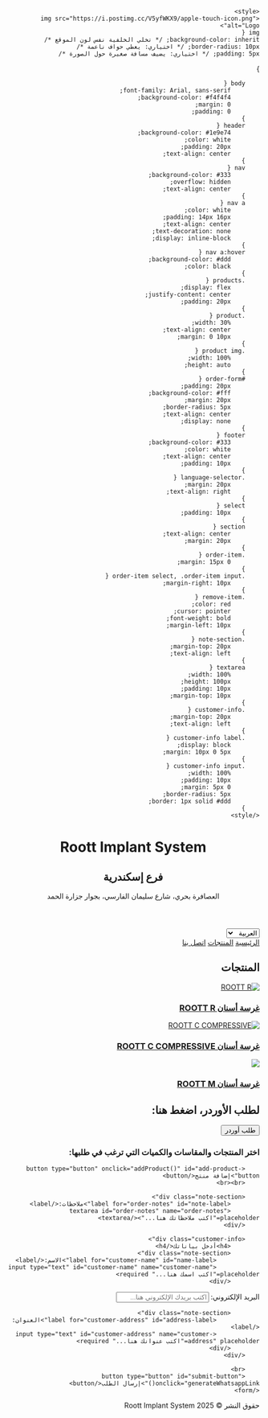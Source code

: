 <html lang="ar" dir="rtl">
<head>
    <meta charset="UTF-8">
    <meta name="viewport" content="width=device-width, initial-scale=1.0">
    <meta name="description" content="Roott Implant System Alexandria Branch - Leading Implant Solutions">
    <title>Roott Implant System - فرع إسكندرية</title>
    <link rel="shortcut icon" href="https://github.com/anas0mar/Roott-Implant-Alex-Branch/blob/main/favicon.ico">
    <link rel="apple-touch-icon" sizes="180x180" href="https://github.com/anas0mar/Roott-Implant-Alex-Branch/blob/main/favicon.ico">
    <meta name="msapplication-TileImage" content="https://github.com/anas0mar/Roott-Implant-Alex-Branch/blob/main/favicon.ico">
    <meta name="theme-color" content="#ffffff">
   
    <style> 
    <img src="https://i.postimg.cc/V5yfWKX9/apple-touch-icon.png" alt="Logo">
    img {
    background-color: inherit; /* تخلي الخلفية نفس لون الموقع */
    border-radius: 10px; /* اختياري: يعطي حواف ناعمة */
    padding: 5px; /* اختياري: يضيف مسافة صغيرة حول الصورة */
}

    
        
        body {
            font-family: Arial, sans-serif;
            background-color: #f4f4f4;
            margin: 0;
            padding: 0;
        }
        header {
            background-color: #1e9e74;
            color: white;
            padding: 20px;
            text-align: center;
        }
        nav {
            background-color: #333;
            overflow: hidden;
            text-align: center;
        }
        nav a {
            color: white;
            padding: 14px 16px;
            text-align: center;
            text-decoration: none;
            display: inline-block;
        }
        nav a:hover {
            background-color: #ddd;
            color: black;
        }
        .products {
            display: flex;
            justify-content: center;
            padding: 20px;
        }
        .product {
            width: 30%;
            text-align: center;
            margin: 0 10px;
        }
        .product img {
            width: 100%;
            height: auto;
        }
        #order-form {
            padding: 20px;
            background-color: #fff;
            margin: 20px;
            border-radius: 5px;
            text-align: center;
            display: none;
        }
        footer {
            background-color: #333;
            color: white;
            text-align: center;
            padding: 10px;
        }
        .language-selector {
            margin: 20px;
            text-align: right;
        }
        select {
            padding: 10px;
        }
        section {
            text-align: center;
            margin: 20px;
        }
        .order-item {
            margin: 15px 0;
        }
        .order-item select, .order-item input {
            margin-right: 10px;
        }
        .remove-item {
            color: red;
            cursor: pointer;
            font-weight: bold;
            margin-left: 10px;
        }
        .note-section {
            margin-top: 20px;
            text-align: left;
        }
        textarea {
            width: 100%;
            height: 100px;
            padding: 10px;
            margin-top: 10px;
        }
        .customer-info {
            margin-top: 20px;
            text-align: left;
        }
        .customer-info label {
            display: block;
            margin: 10px 0 5px;
        }
        .customer-info input {
            width: 100%;
            padding: 10px;
            margin: 5px 0;
            border-radius: 5px;
            border: 1px solid #ddd;
        }
    </style>
</head>
<body>

<header>
    <h1 id="site-title">Roott Implant System</h1>
    <h2 id="branch-title">فرع إسكندرية</h2>     <p id="branch-address">العصافرة بحري، شارع سليمان الفارسي، بجوار جزارة الحمد</p>


</header>

<div class="language-selector">
    <select onchange="changeLanguage(this.value)">
        <option value="ar">العربية</option>
        <option value="en">English</option>
    </select>
</div>

<nav>
    <a href="#home" id="home-link">الرئيسية</a>
    <a href="#products" id="products-link">المنتجات</a>
    <a href="tel:+201099331401" id="contact-link">اتصل بنا</a>

</nav>

<section id="products">
    <h2 id="products-title">المنتجات</h2>
    <div class="products">
        <div class="product">
            <a href="https://trate.com/products/rootform/implants/" target="_blank">
                <img src="https://i.postimg.cc/FstbTzm8/R4212-05-Content-of-the-package.png"
 alt="ROOTT R">
                <h3 id="product1-name">غرسة أسنان ROOTT R</h3>
            </a>
        </div>
        <div class="product">
            <a href="https://trate.com/products/compressive/implants-c/" target="_blank">
                <img src="https://i.postimg.cc/9FTb2TJc/16884689130.png" alt="ROOTT C COMPRESSIVE">
                <h3 id="product2-name">غرسة أسنان ROOTT C COMPRESSIVE</h3>
            </a>
        </div>
        <div class="product">
            <a href="https://trate.com/products/compressive-m/implants-cm/" target="_blank">
                <img src="https://i.postimg.cc/cHXjQ3Pp/C5010m-02-e1683015099570.webp">
                <h3 id="product3-name">غرسة أسنان ROOTT M</h3>
            </a>
        </div>
    </div>
</section>

<section id="order">
    <h2 id="order-title">لطلب الأوردر، اضغط هنا:</h2>
    <button onclick="openOrderForm()" id="order-button">طلب أوردر</button>
</section>

<div id="order-form">
    <h3 id="order-form-title">اختر المنتجات والمقاسات والكميات التي ترغب في طلبها:</h3>
    <form id="whatsapp-form" action="" method="get" target="_blank">
        <div id="order-items">
            <!-- Dynamically added items will appear here -->
        </div>
        
        <button type="button" onclick="addProduct()" id="add-product-button">إضافة منتج</button>
        <br><br>
        
        <div class="note-section">
            <label for="order-notes" id="note-label">ملاحظات:</label>
            <textarea id="order-notes" name="order-notes" placeholder="اكتب ملاحظاتك هنا..."></textarea>
        </div>

        <div class="customer-info">
            <h4>أدخل بياناتك</h4>
            <div class="note-section">
                <label for="customer-name" id="name-label">الاسم:</label>
                <input type="text" id="customer-name" name="customer-name" placeholder="اكتب اسمك هنا..." required>
            </div>
<div class="note-section">
    <label for="customer-email" id="email-label">البريد الإلكتروني:</label>
    <input type="email" id="customer-email" name="customer-email" placeholder="اكتب بريدك الإلكتروني هنا..." required>
</div>



            <div class="note-section">
                <label for="customer-address" id="address-label">العنوان:</label>
                <input type="text" id="customer-address" name="customer-address" placeholder="اكتب عنوانك هنا..." required>
            </div>
        </div>
        
        <br>
        <button type="button" id="submit-button" onclick="generateWhatsappLink()">إرسال الطلب</button>
    </form>
</div>

<footer>
    <p id="footer-text">حقوق النشر © 2025 Roott Implant System</p>
</footer>

<script>
    const productsData = {
        "ROOTT R": [
            "R3010", "R3012", "R3014", "R3016", "R3506", "R3508", "R3510", "R3512", "R3514", "R3516", "R3806", "R3808", "R3810", "R3812", "R3814", "R3816", "R4206", "R4208", "R4210", "R4212", "R4214", "R4216", "R4806", "R4808", "R4810", "R4812", "R4814", "R4816", "R5506", "R5508", "R5510", "R5512", "R5514", "R5516"
        ],
        "ROOTT C COMPRESSIVE": [
            "C3006", "C3008", "C3010", "C3012", "C3014", "C3016", "C3506", "C3508", "C3510", "C3512", "C3514", "C3516", "C4006", "C4008", "C4010", "C4012", "C4014", "C4016", "C4506", "C4508", "C4510", "C4512", "C4514", "C4516", "C5006", "C5008", "C5010", "C5012", "C5014", "C5016", "C5506", "C5508", "C5510", "C5512", "C5514", "C5516"
        ],
        "ROOTT M": [
            "C3006M", "C3008M", "C3010M", "C3012M", "C3014M", "C3016M", "C3506M", "C3508M", "C3510M", "C3512M", "C3514M", "C3516M", "C4006M", "C4008M", "C4010M", "C4012M", "C4014M", "C4016M", "C4506M", "C4508M", "C4510M", "C4512M", "C4514M", "C4516M", "C5006M", "C5008M", "C5010M", "C5012M", "C5014M", "C5016M", "C5506M", "C5508M", "C5510M", "C5512M", "C5514M", "C5516M"
        ]
    };

    let orderItemCount = 0;

   function generateWhatsappLink() {
    let orderItems = [];
    let notes = document.getElementById('order-notes').value;
    let name = document.getElementById('customer-name').value;
    let email = document.getElementById('customer-email').value;
    let address = document.getElementById('customer-address').value;

    // التحقق من المدخلات
    if (name.trim() === '') {
        alert('الرجاء إدخال اسم العميل');
        return;
    }
    if (email.trim() === '' || !validateEmail(email)) {
        alert('الرجاء إدخال بريد إلكتروني صحيح');
        return;
    }
    if (address.trim() === '') {
        alert('الرجاء إدخال العنوان');
        return;
    }

    const orderItemsContainer = document.getElementById('order-items');
    const orderItemDivs = orderItemsContainer.getElementsByClassName('order-item');
    if (orderItemDivs.length === 0) {
        alert('الرجاء إضافة منتج واحد على الأقل');
        return;
    }

    let tableHeader = `Product | Size | Quantity\n`;
    tableHeader += `-------------------------------------\n`;
    orderItems.push(tableHeader);

    let productValid = true;
    let quantityValid = true;

    for (let itemDiv of orderItemDivs) {
        const productSelect = itemDiv.querySelector('select[name^="product-"]');
        const sizeSelect = itemDiv.querySelector('select[name^="size-"]');
        const quantityInput = itemDiv.querySelector('input[name^="quantity-"]');

        const productName = productSelect.options[productSelect.selectedIndex].value;
        const sizeName = sizeSelect.options[sizeSelect.selectedIndex].value;
        const quantity = quantityInput.value;

        // التحقق من المنتج
        if (productName === '') {
            productValid = false;
            break;
        }

        // التحقق من الحجم
        if (sizeName === '') {
            productValid = false;
            break;
        }

        // التحقق من الكمية
        if (quantity === '' || parseInt(quantity) <= 0) {
            quantityValid = false;
            break;
        }

        orderItems.push(`${productName} | ${sizeName} | ${quantity}\n`);
    }

    if (!productValid) {
        alert('الرجاء اختيار منتج وحجم لكل عنصر');
        return;
    }

    if (!quantityValid) {
        alert('الرجاء إدخال كمية صحيحة أكبر من صفر لكل منتج');
        return;
    }

    let message = encodeURIComponent(`الاسم: ${name}\nالبريد الإلكتروني: ${email}\nالعنوان: ${address}\n\n${orderItems.join('')}`);
    message += `\nملاحظات: ${encodeURIComponent(notes)}`;

    const whatsappLink = `https://wa.me/201099331401?text=${message}`;
    window.open(whatsappLink, "_blank");
}
// التحقق من صحة البريد الإلكتروني
function validateEmail(email) {
    const regex = /^[a-zA-Z0-9._-]+@[a-zA-Z0-9.-]+\.[a-zA-Z]{2,6}$/;
    return regex.test(email);
}
    function addProduct() {
        orderItemCount++;

        const orderItemsContainer = document.getElementById('order-items');
        
        const orderItemDiv = document.createElement('div');
        orderItemDiv.classList.add('order-item');
        
        const productSelect = document.createElement('select');
        productSelect.name = `product-${orderItemCount}`;
        const sizeSelect = document.createElement('select');
        sizeSelect.name = `size-${orderItemCount}`;
        const quantityInput = document.createElement('input');
        quantityInput.name = `quantity-${orderItemCount}`;
        quantityInput.type = 'number';
        quantityInput.placeholder = 'العدد';

        // Add product options dynamically
        Object.keys(productsData).forEach(product => {
            const option = document.createElement('option');
            option.value = product;
            option.innerText = product;
            productSelect.appendChild(option);
        });

        // Add sizes options dynamically based on product selected
        productSelect.addEventListener('change', function() {
            const selectedProduct = this.value;
            const sizes = productsData[selectedProduct];
            sizeSelect.innerHTML = ''; // Clear existing sizes
            sizes.forEach(size => {
                const sizeOption = document.createElement('option');
                sizeOption.value = size;
                sizeOption.innerText = size;
                sizeSelect.appendChild(sizeOption);
            });
        });

        // Trigger initial size load
        productSelect.dispatchEvent(new Event('change'));

        const removeButton = document.createElement('span');
        removeButton.classList.add('remove-item');
        removeButton.innerText = 'إزالة';
        removeButton.onclick = function() {
            orderItemDiv.remove();
        };

        orderItemDiv.appendChild(productSelect);
        orderItemDiv.appendChild(sizeSelect);
        orderItemDiv.appendChild(quantityInput);
        orderItemDiv.appendChild(removeButton);

        orderItemsContainer.appendChild(orderItemDiv);
    }

    function openOrderForm() {
        document.getElementById('order-form').style.display = 'block';
    }

    function changeLanguage(language) {
        const elementsToTranslate = {
            "ar": {
                "site-title": "Roott Implant System",
                "branch-title": "فرع إسكندرية",
        "branch-address": "العصافرة بحري، شارع سليمان الفارسي، بجوار جزارة الحمد",
                "products-title": "المنتجات",
                "order-title": "لطلب الأوردر، اضغط هنا:",
                "order-button": "طلب أوردر",
                "order-form-title": "اختر المنتجات والمقاسات والكميات التي ترغب في طلبها:",
                "add-product-button": "إضافة منتج",
                "note-label": "ملاحظات:",
                "name-label": "الاسم:",
                "address-label": "العنوان:",
                "submit-button": "إرسال الطلب",
                "footer-text": "حقوق النشر © 2025 Roott Implant System"
            },
            "en": {
                "site-title": "Roott Implant System",
                "branch-title": "Alexandria Branch",
        "branch-address": "Al-Asafra Bahari, Sulaiman Al-Farsi Street, Next to Al-Hamd Butchery",
                "products-title": "Products",
                "order-title": "To place an order, click here:",
                "order-button": "Order Now",
                "order-form-title": "Choose the products, sizes, and quantities you wish to order:",
                "add-product-button": "Add Product",
                "note-label": "Notes:",
                "name-label": "Name:",
                "address-label": "Address:",
                "submit-button": "Submit Order",
                "footer-text": "Copyright © 2025 Roott Implant System"
            }
        };

        const translations = elementsToTranslate[language];
        for (const [id, translation] of Object.entries(translations)) {
            document.getElementById(id).innerText = translation;
        }
    }
</script>
</body>
</html>

